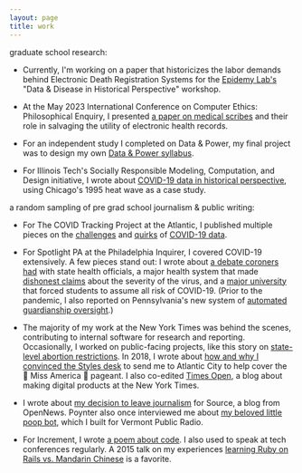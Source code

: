 ```yaml
---
layout: page
title: work
---
```

graduate school research:

- Currently, I'm working on a paper that historicizes the labor demands behind Electronic Death Registration Systems for the [Epidemy Lab's](https://www.epidemy.sps.ed.ac.uk/) "Data & Disease in Historical Perspective" workshop.

- At the May 2023 International Conference on Computer Ethics: Philosophical Enquiry, I presented [a paper on medical scribes](https://journals.library.iit.edu/index.php/CEPE2023/article/view/265) and their role in salvaging the utility of electronic health records. 

- For an independent study I completed on Data & Power, my final project was to design my own [Data & Power syllabus](Data-Power-Syllabus.pdf).

- For Illinois Tech's Socially Responsible Modeling, Computation, and Design initiative, I wrote about [COVID-19 data in historical perspective](https://soremo.library.iit.edu/index.php/Soremo/article/view/212), using Chicago's 1995 heat wave as a case study. 


a random sampling of pre grad school journalism & public writing:

- For The COVID Tracking Project at the Atlantic, I published multiple pieces on the [challenges](https://www.theatlantic.com/science/archive/2021/05/pandemic-data-america-messy/618987/) and [quirks](https://covidtracking.com/analysis-updates/silent-data-mismatches-are-compromising-key-covid-19-indicators) of [COVID-19 data](https://covidtracking.com/analysis-updates/three-covid-19-data-problems). 

- For Spotlight PA at the Philadelphia Inquirer, I covered COVID-19 extensively. A few pieces stand out: I wrote about [a debate coroners had](https://www.spotlightpa.org/news/2020/04/pennsylvania-coronavirus-coroners-testing-communication-health-department/) with state health officials, a major health system that made [dishonest claims](https://www.spotlightpa.org/news/2020/07/coronavirus-less-severe-strain-pennsylvania-upmc-claim/) about the severity of the virus, and a [major university](https://www.spotlightpa.org/news/2020/08/penn-state-coronavirus-covid-19-students-liability-waivers-fall-semester/) that forced students to assume all risk of COVID-19. (Prior to the pandemic, I also reported on Pennsylvania's new system of [automated guardianship oversight](https://www.spotlightpa.org/news/2020/03/pennsylvania-supreme-court-guardianship-seniors/).)

- The majority of my work at the New York Times was behind the scenes, contributing to internal software for research and reporting. Occasionally, I worked on public-facing projects, like this story on [state-level abortion restrictions](https://www.nytimes.com/interactive/2018/07/20/us/mississippi-abortion-restrictions.html). In 2018, I wrote about [how and why I convinced the Styles desk](https://www.nytimes.com/2018/09/12/insider/miss-america-data-software.html) to send me to Atlantic City to help cover the 👑 Miss America 👑 pageant. I also co-edited [Times Open](https://archive.nytimes.com/open.blogs.nytimes.com/), a blog about making digital products at the New York Times.

- I wrote about [my decision to leave journalism](https://source.opennews.org/articles/exit-interviews-sara-simon/) for Source, a blog from OpenNews. Poynter also once interviewed me about [my beloved little poop bot](https://www.poynter.org/tech-tools/2016/you-can-steal-sara-simons-sewage-bot-and-everything-else-she-makes/), which I built for Vermont Public Radio. 

- For Increment, I wrote [a poem about code](https://increment.com/programming-languages/code-poetry/). I also used to speak at tech conferences regularly. A 2015 talk on my experiences [learning Ruby on Rails vs. Mandarin Chinese](https://medium.com/@sarambsimon/learning-fluency-672988a7ae52) is a favorite.